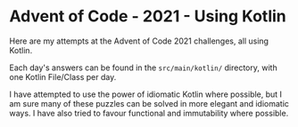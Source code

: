 # Advent of Code - 2021 - Using Kotlin

Here are my attempts at the Advent of Code 2021 challenges, all using Kotlin.

Each day's answers can be found in the `src/main/kotlin/` directory, with one Kotlin File/Class per day.

I have attempted to use the power of idiomatic Kotlin where possible, but I am sure many of these puzzles can be solved in more elegant and idiomatic ways. I have also tried to favour functional and immutability where possible.
